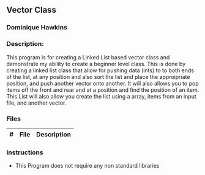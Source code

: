 ## Vector Class
### Dominique Hawkins
### Description: 
This program is for creating a Linked List based vector class and 
   			demonstrate my ability to create a beginner level class. This is done
			by creating a linked list class that allow for pushing data (ints) to 
			to both ends of the list, at any position and also sort the list and 
			place the approipriate position, and push another vector onto another. 
			It will also allows you to pop items off the front and rear and at a 
	  		position and find the position of an item. This List will also allow you 
 			create the list using a array, items from an input file, and another vector.
### Files
|   #   | File     | Description                      |
| :---: | -------- | -------------------------------- |
### Instructions
- This Program does not require any non standard libraries
